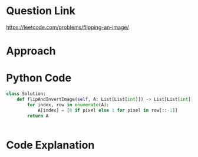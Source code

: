 # Question Link
https://leetcode.com/problems/flipping-an-image/

# Approach

# Python Code

```Python
class Solution:
    def flipAndInvertImage(self, A: List[List[int]]) -> List[List[int]]:
        for index, row in enumerate(A):
            A[index] = [0 if pixel else 1 for pixel in row[::-1]]
        return A
            
 ```

# Code Explanation

